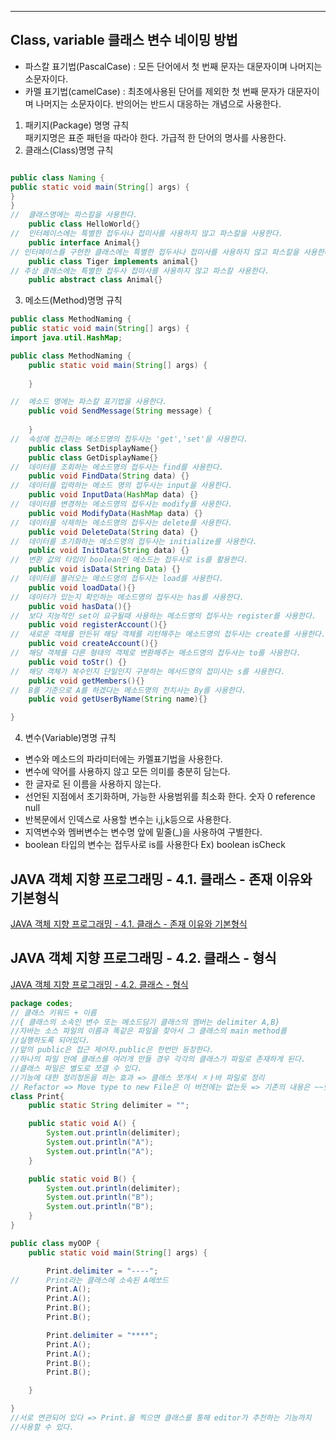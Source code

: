 ------

## Class, variable 클래스  변수 네이밍 방법
- 파스칼 표기법(PascalCase) : 모든 단어에서 첫 번째 문자는 대문자이며 나머지는 소문자이다.
- 카멜 표기법(camelCase) : 최초에사용된 단어를 제외한 첫 번째 문자가 대문자이며 나머지는 소문자이다. 반의어는 반드시 대응하는 개념으로 사용한다.

1. 패키지(Package) 명명 규칙	
 패키지명은 표준 패턴을 따라야 한다. 가급적 한 단어의 명사를 사용한다.
2. 클래스(Class)명명 규칙
```java

public class Naming {
public static void main(String[] args) {
}
}
// 	클래스명에는 파스칼을 사용한다.
	public class HelloWorld{}
// 	인터페이스에는 특별한 접두사나 접미사를 사용하지 않고 파스칼을 사용한다.
	public interface Animal{}
// 인터페이스를 구현한 클래스에는 특별한 접두사나 접미사를 사용하지 않고 파스칼을 사용한다.
	public class Tiger implements animal{}
// 추상 클래스에는 특별한 접두사 접미사를 사용하지 않고 파스칼 사용한다.
	public abstract class Animal{}
```
3. 메소드(Method)명명 규칙
```java
public class MethodNaming {
public static void main(String[] args) {
import java.util.HashMap;

public class MethodNaming {
	public static void main(String[] args) {
		
	}

//	메소드 명에는 파스칼 표기법을 사용한다.
	public void SendMessage(String message) {
	
	}
//	속성에 접근하는 메소드명의 접두사는 'get','set'을 사용한다.
	public class SetDisplayName{}
	public class GetDisplayName{}
//	데이터를 조회하는 메소드명의 접두사는 find를 사용한다.
	public void FindData(String data) {}
//	데이터를 입력하는 메소드 명의 접두사는 input을 사용한다.
	public void InputData(HashMap data) {}
//	데이터를 변경하는 메소드명의 접두사는 modify를 사용한다.
	public void ModifyData(HashMap data) {}
//	데이터를 삭제하는 메소드명의 접두사는 delete를 사용한다.
	public void DeleteData(String data) {}
//	데이터를 초기화하는 메소드명의 접두사는 initialize를 사용한다.
	public void InitData(String data) {}
//	변환 값의 타입이 boolean인 메소드는 접두사로 is를 활용한다.
	public void isData(String Data) {}
//	데이터를 불러오는 메소드명의 접두사는 load를 사용한다.
	public void loadData(){}
//	데이터가 있는지 확인하는 메소드명의 접두사는 has를 사용한다.
	public void hasData(){}
//	보다 지능적인 set이 요구될때 사용하는 메소드명의 접두사는 register를 사용한다.
	public void registerAccount(){}
//	새로운 객체를 만든뒤 해당 객체를 리턴해주는 메소드명의 접두사는 create를 사용한다.
	public void createAccount(){}
//	해당 객체를 다른 형태의 객체로 변환해주는 메소드명의 접두사는 to를 사용한다.
	public void toStr() {}
//	해당 객체가 복수인지 단일인지 구분하는 메서드명의 접미사는 s를 사용한다.
	public void getMembers(){}
//	B를 기준으로 A를 하겠다는 메소드명의 전치사는 By를 사용한다.
	public void getUserByName(String name){}

}	
```	
4. 변수(Variable)명명 규칙

- 변수와 메소드의 파라미터에는 카멜표기법을 사용한다.
- 변수에 약어를 사용하지 않고 모든 의미를 충분히 담는다.
- 한 글자로 된 이름을 사용하지 않는다.
- 선언된 지점에서 초기화하며, 가능한 사용범위를 최소화 한다. 숫자 0 reference null
- 반복문에서 인덱스로 사용할 변수는 i,j,k등으로 사용한다.
- 지역변수와 멤버변수는 변수명 앞에 밑줄(_)을 사용하여 구별한다.
- boolean 타입의 변수는 접두사로 is를 사용한다 Ex) boolean isCheck


## JAVA 객체 지향 프로그래밍 - 4.1. 클래스 - 존재 이유와 기본형식  
[JAVA 객체 지향 프로그래밍 - 4.1. 클래스 - 존재 이유와 기본형식](https://www.youtube.com/watch?v=m1Cx8vDDmYo&list=PLuHgQVnccGMAb-e41kXPSIpmoz1RvHyN4&index=4)  
## JAVA 객체 지향 프로그래밍 - 4.2. 클래스 - 형식  
[JAVA 객체 지향 프로그래밍 - 4.2. 클래스 - 형식](https://www.youtube.com/watch?v=jpcXlhgEzmQ&list=PLuHgQVnccGMAb-e41kXPSIpmoz1RvHyN4&index=5)  
```java
package codes;
// 클래스 키워드 + 이름 
//{ 클래스의 소속인 변수 또는 메소드담기 클래스의 멤버는 delimiter A,B}
//자바는 소스 파일의 이름과 똑같은 파일을 찾아서 그 클래스의 main method를 
//실행하도록 되어있다. 
//앞의 public은 접근 제어자.public은 한번만 등장한다. 
//하나의 파일 안에 클래스를 여러개 만들 경우 각각의 클래스가 파일로 존재하게 된다. 
//클래스 파일은 별도로 쪼갤 수 있다. 
//기능에 대한 정리정돈을 하는 효과 => 클래스 쪼개서 ㅈㅏ바 파일로 정리
// Refactor => Move type to new File은 이 버전에는 없는듯 => 기존의 내용은 ~~했는데, print.java에 옮겨담겠다
class Print{
	public static String delimiter = "";

	public static void A() {
		System.out.println(delimiter);
		System.out.println("A");
		System.out.println("A");
	}

	public static void B() {
		System.out.println(delimiter);
		System.out.println("B");
		System.out.println("B");
	}
}

public class myOOP {
	public static void main(String[] args) {

		Print.delimiter = "----";
//		Print라는 클래스에 소속된 A메쏘드
		Print.A();
		Print.A();
		Print.B();
		Print.B();

		Print.delimiter = "****";
		Print.A();
		Print.A();
		Print.B();
		Print.B();

	}

}
//서로 연관되어 있다 => Print.을 찍으면 클래스를 통해 editor가 추천하는 기능까지
//사용할 수 있다.
```
